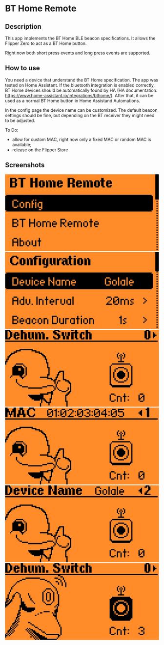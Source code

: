 # BT Home Remote
## Description
This app implements the BT Home BLE beacon specifications. 
It allows the Flipper Zero to act as a BT Home button.

Right now both short press events and long press events are supported.

## How to use
You need a device that understand the BT Home specification. The app was tested on Home Assistant.
If the bluetooth integration is enabled correctly, BT Home devices should be automatically found by HA (HA documentation: https://www.home-assistant.io/integrations/bthome/).
After that, it can be used as a normal BT Home button in Home Assistand Automations.

In the config page the device name can be customized. The default beacon settings should be fine, but depending on the BT receiver they might need to be adjusted.

To Do:
- allow for custom MAC, right now only a fixed MAC or random MAC is available;
- release on the Flipper Store

## Screenshots

![Home Page](screenshots/home.png)
![Config. Page](screenshots/config.png)
![Beacon Page 1](screenshots/beacon1.png)
![Beacon Page 2](screenshots/beacon2.png)
![Beacon Page 3](screenshots/beacon3.png)
![Beacon Page Send](screenshots/beacon_send.png)